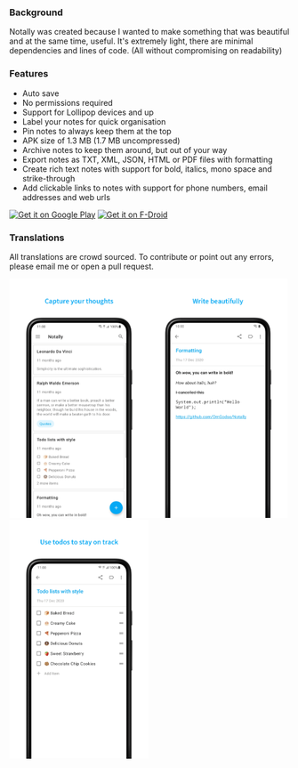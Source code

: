 ### Background
Notally was created because I wanted to make something that was beautiful and at the same time, useful. It's extremely light, there are minimal dependencies and lines of code. (All without compromising on readability)

### Features
* Auto save
* No permissions required
* Support for Lollipop devices and up
* Label your notes for quick organisation
* Pin notes to always keep them at the top
* APK size of 1.3 MB (1.7 MB uncompressed)
* Archive notes to keep them around, but out of your way
* Export notes as TXT, XML, JSON, HTML or PDF files with formatting
* Create rich text notes with support for bold, italics, mono space and strike-through
* Add clickable links to notes with support for phone numbers, email addresses and web urls

[<img src="https://play.google.com/intl/en_us/badges/images/generic/en_badge_web_generic.png" alt="Get it on Google Play"  height="70"/>](https://play.google.com/store/apps/details?id=com.omgodse.notally)
[<img src="https://fdroid.gitlab.io/artwork/badge/get-it-on.png" alt="Get it on F-Droid" height="70"/>](https://f-droid.org/packages/com.omgodse.notally/)

### Translations
All translations are crowd sourced. To contribute or point out any errors, please email me or open a pull request.

<img src="fastlane/metadata/android/en-US/images/phoneScreenshots/1.png" width="250"/><img src="fastlane/metadata/android/en-US/images/phoneScreenshots/2.png" width="250"/><img src="fastlane/metadata/android/en-US/images/phoneScreenshots/3.png" width="250"/>